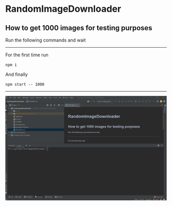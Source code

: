 # RandomImageDownloader
## How to get 1000 images for testing purposes
Run the following commands and wait<br>
***
For the first time run
```
npm i
```

And finally
```
npm start -- 1000
```
***
![HowToWithIntellij](gif.gif)